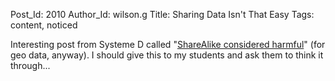 Post_Id: 2010
Author_Id: wilson.g
Title: Sharing Data Isn't That Easy
Tags: content, noticed

<p>Interesting post from Systeme D called "<a href="http://www.systemed.net/blog/legacy/entry060311122655.html">ShareAlike considered harmful</a>" (for geo data, anyway).  I should give this to my students and ask them to think it through...</p>
